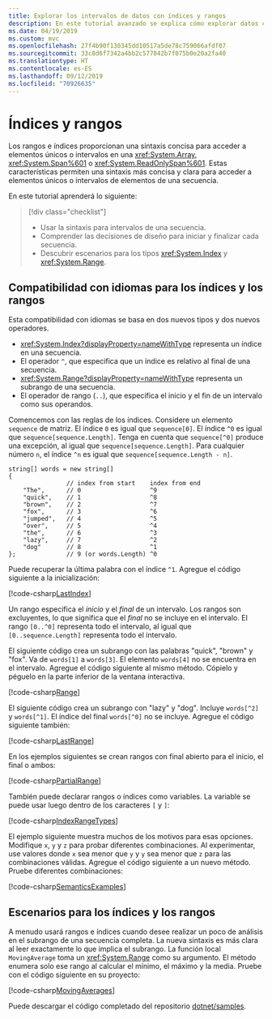 ```yaml
---
title: Explorar los intervalos de datos con índices y rangos
description: En este tutorial avanzado se explica cómo explorar datos con índices e intervalos para examinar los segmentos de un conjunto de datos secuencial.
ms.date: 04/19/2019
ms.custom: mvc
ms.openlocfilehash: 27f4b90f130345dd10517a5de78c759066afdf07
ms.sourcegitcommit: 33c8d6f7342a4bb2c577842b7f075b0e20a2fa40
ms.translationtype: HT
ms.contentlocale: es-ES
ms.lasthandoff: 09/12/2019
ms.locfileid: "70926635"
---
```

# <a name="indices-and-ranges"></a>Índices y rangos

Los rangos e índices proporcionan una sintaxis concisa para acceder a elementos únicos o intervalos en una <xref:System.Array>, <xref:System.Span%601> o <xref:System.ReadOnlySpan%601>. Estas características permiten una sintaxis más concisa y clara para acceder a elementos únicos o intervalos de elementos de una secuencia.

En este tutorial aprenderá lo siguiente:

> [!div class="checklist"]
>
> - Usar la sintaxis para intervalos de una secuencia.
> - Comprender las decisiones de diseño para iniciar y finalizar cada secuencia.
> - Descubrir escenarios para los tipos <xref:System.Index> y <xref:System.Range>.

## <a name="language-support-for-indices-and-ranges"></a>Compatibilidad con idiomas para los índices y los rangos

Esta compatibilidad con idiomas se basa en dos nuevos tipos y dos nuevos operadores.

- <xref:System.Index?displayProperty=nameWithType> representa un índice en una secuencia.
- El operador `^`, que especifica que un índice es relativo al final de una secuencia.
- <xref:System.Range?displayProperty=nameWithType> representa un subrango de una secuencia.
- El operador de rango (`..`), que especifica el inicio y el fin de un intervalo como sus operandos.

Comencemos con las reglas de los índices. Considere un elemento `sequence` de matriz. El índice `0` es igual que `sequence[0]`. El índice `^0` es igual que `sequence[sequence.Length]`. Tenga en cuenta que `sequence[^0]` produce una excepción, al igual que `sequence[sequence.Length]`. Para cualquier número `n`, el índice `^n` es igual que `sequence[sequence.Length - n]`.

```csharp-interactive
string[] words = new string[]
{
                // index from start    index from end
    "The",      // 0                   ^9
    "quick",    // 1                   ^8
    "brown",    // 2                   ^7
    "fox",      // 3                   ^6
    "jumped",   // 4                   ^5
    "over",     // 5                   ^4
    "the",      // 6                   ^3
    "lazy",     // 7                   ^2
    "dog"       // 8                   ^1
};              // 9 (or words.Length) ^0
```

Puede recuperar la última palabra con el índice `^1`. Agregue el código siguiente a la inicialización:

[!code-csharp[LastIndex](~/samples/csharp/tutorials/RangesIndexes/IndicesAndRanges.cs#IndicesAndRanges_LastIndex)]

Un rango especifica el *inicio* y el *final* de un intervalo. Los rangos son excluyentes, lo que significa que el *final* no se incluye en el intervalo. El rango `[0..^0]` representa todo el intervalo, al igual que `[0..sequence.Length]` representa todo el intervalo. 

El siguiente código crea un subrango con las palabras "quick", "brown" y "fox". Va de `words[1]` a `words[3]`. El elemento `words[4]` no se encuentra en el intervalo. Agregue el código siguiente al mismo método. Cópielo y péguelo en la parte inferior de la ventana interactiva.

[!code-csharp[Range](~/samples/csharp/tutorials/RangesIndexes/IndicesAndRanges.cs#IndicesAndRanges_Range)]

El siguiente código crea un subrango con "lazy" y "dog". Incluye `words[^2]` y `words[^1]`. El índice del final `words[^0]` no se incluye. Agregue el código siguiente también:

[!code-csharp[LastRange](~/samples/csharp/tutorials/RangesIndexes/IndicesAndRanges.cs#IndicesAndRanges_LastRange)]

En los ejemplos siguientes se crean rangos con final abierto para el inicio, el final o ambos:

[!code-csharp[PartialRange](~/samples/csharp/tutorials/RangesIndexes/IndicesAndRanges.cs#IndicesAndRanges_PartialRanges)]

También puede declarar rangos o índices como variables. La variable se puede usar luego dentro de los caracteres `[` y `]`:

[!code-csharp[IndexRangeTypes](~/samples/csharp/tutorials/RangesIndexes/IndicesAndRanges.cs#IndicesAndRanges_RangeIndexTypes)]

El ejemplo siguiente muestra muchos de los motivos para esas opciones. Modifique `x`, `y` y `z` para probar diferentes combinaciones. Al experimentar, use valores donde `x` sea menor que `y` y `y` sea menor que `z` para las combinaciones válidas. Agregue el código siguiente a un nuevo método. Pruebe diferentes combinaciones:

[!code-csharp[SemanticsExamples](~/samples/csharp/tutorials/RangesIndexes/IndicesAndRanges.cs#IndicesAndRanges_Semantics)]

## <a name="scenarios-for-indices-and-ranges"></a>Escenarios para los índices y los rangos

A menudo usará rangos e índices cuando desee realizar un poco de análisis en el subrango de una secuencia completa. La nueva sintaxis es más clara al leer exactamente lo que implica el subrango. La función local `MovingAverage` toma un <xref:System.Range> como su argumento. El método enumera solo ese rango al calcular el mínimo, el máximo y la media. Pruebe con el código siguiente en su proyecto:

[!code-csharp[MovingAverages](~/samples/csharp/tutorials/RangesIndexes/IndicesAndRanges.cs#IndicesAndRanges_MovingAverage)]

Puede descargar el código completado del repositorio [dotnet/samples](https://github.com/dotnet/samples/tree/master/csharp/tutorials/RangesIndexes).
